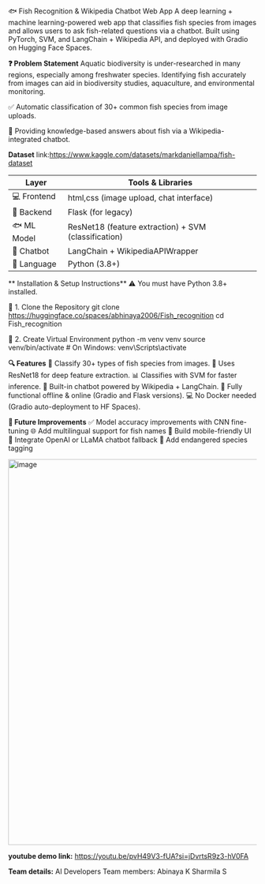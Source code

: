 🐟 Fish Recognition & Wikipedia Chatbot Web App
A deep learning + machine learning-powered web app that classifies fish species from images and allows users to ask fish-related questions via a chatbot. Built using PyTorch, SVM, and LangChain + Wikipedia API, and deployed with Gradio on Hugging Face Spaces.

**❓ Problem Statement**
Aquatic biodiversity is under-researched in many regions, especially among freshwater species. Identifying fish accurately from images can aid in biodiversity studies, aquaculture, and environmental monitoring.

✅ Automatic classification of 30+ common fish species from image uploads.

💬 Providing knowledge-based answers about fish via a Wikipedia-integrated chatbot.

**Dataset**
link:https://www.kaggle.com/datasets/markdaniellampa/fish-dataset


| Layer        | Tools & Libraries                                    |
| ------------ | ---------------------------------------------------- |
| 💻 Frontend  | html,css (image upload, chat interface)             |
| 🧠 Backend   | Flask (for legacy)                                   |
| 🐟 ML Model  | ResNet18 (feature extraction) + SVM (classification) |
| 🤖 Chatbot   | LangChain + WikipediaAPIWrapper                      |
| 🔢 Language  | Python (3.8+)                                        |

** Installation & Setup Instructions**
⚠️ You must have Python 3.8+ installed.

🔧 1. Clone the Repository
git clone https://huggingface.co/spaces/abhinaya2006/Fish_recognition
cd Fish_recognition

🐍 2. Create Virtual Environment
python -m venv venv
source venv/bin/activate  # On Windows: venv\Scripts\activate

**🔍 Features**
🎯 Classify 30+ types of fish species from images.
🧠 Uses ResNet18 for deep feature extraction.
📊 Classifies with SVM for faster inference.
🤖 Built-in chatbot powered by Wikipedia + LangChain.
🧪 Fully functional offline & online (Gradio and Flask versions).
💻 No Docker needed (Gradio auto-deployment to HF Spaces).


**📝 Future Improvements**
✅ Model accuracy improvements with CNN fine-tuning
🌐 Add multilingual support for fish names
📱 Build mobile-friendly UI
💬 Integrate OpenAI or LLaMA chatbot fallback
🐠 Add endangered species tagging

<img width="1600" height="782" alt="image" src="https://github.com/user-attachments/assets/6c99008d-7fdb-49c5-ab41-52209654d76b" />

**youtube demo link:**
https://youtu.be/pvH49V3-fUA?si=jDvrtsR9z3-hV0FA



**Team details:**
AI Developers
Team members:
Abinaya K
Sharmila S

